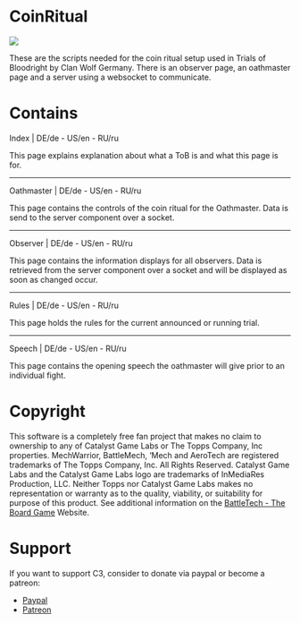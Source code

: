 # CoinRitual

<img src="https://img.shields.io/liberapay/receives/WarWolfen.svg?logo=liberapay">

These are the scripts needed for the coin ritual setup used in Trials of Bloodright by Clan Wolf Germany. There is an observer page, an oathmaster page and a server using a websocket to communicate.

# Contains
Index | DE/de - US/en - RU/ru

This page explains explanation about what a ToB is and what this page is for.

-----------

Oathmaster | DE/de - US/en - RU/ru

This page contains the controls of the coin ritual for the Oathmaster.
Data is send to the server component over a socket.

-----------

Observer | DE/de - US/en - RU/ru

This page contains the information displays for all observers.
Data is retrieved from the server component over a socket and will be displayed as soon as changed occur.

-----------

Rules | DE/de - US/en - RU/ru

This page holds the rules for the current announced or running trial.

---

Speech | DE/de - US/en - RU/ru

This page contains the opening speech the oathmaster will give prior to an individual fight.

# Copyright
This software is a completely free fan project that makes no claim to ownership to any of Catalyst Game Labs or The Topps Company, Inc properties. MechWarrior, BattleMech, ‘Mech and AeroTech are registered trademarks of The Topps Company, Inc. All Rights Reserved. Catalyst Game Labs and the Catalyst Game Labs logo are trademarks of InMediaRes Production, LLC. Neither Topps nor Catalyst Game Labs makes no representation or warranty as to the quality, viability, or suitability for purpose of this product.
See additional information on the [BattleTech - The Board Game](https://bg.battletech.com/?page_id=34) Website.

# Support
If you want to support C3, consider to donate via paypal or become a patreon:
* [Paypal](https://www.paypal.com/donate?token=SrCxd2l7S3sKbgQWU4jG19vgzbWNN4evLxPOwtuQY8APeglyDVpYcmuIkDm7V5RGPACIB17XN1PuiKhD "Paypal")
* [Patreon](https://www.patreon.com/ClanWolf "Patreon")
